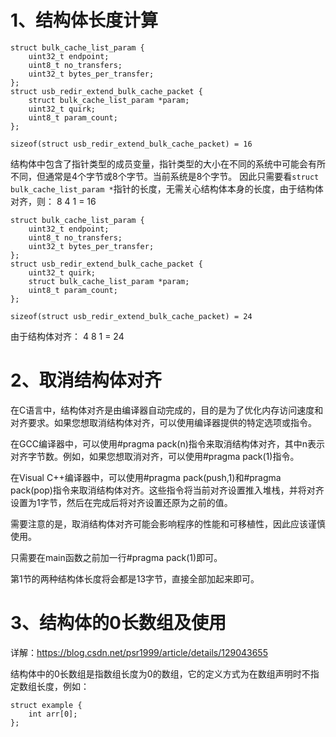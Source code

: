# 1、结构体长度计算
```
struct bulk_cache_list_param {
    uint32_t endpoint;
    uint8_t no_transfers;
    uint32_t bytes_per_transfer;
};
struct usb_redir_extend_bulk_cache_packet {
    struct bulk_cache_list_param *param;
    uint32_t quirk;
    uint8_t param_count;
};

sizeof(struct usb_redir_extend_bulk_cache_packet) = 16
```
结构体中包含了指针类型的成员变量，指针类型的大小在不同的系统中可能会有所不同，但通常是4个字节或8个字节。当前系统是8个字节。
因此只需要看`struct bulk_cache_list_param *`指针的长度，无需关心结构体本身的长度，由于结构体对齐，则：
8
4 1
= 16

```
struct bulk_cache_list_param {
    uint32_t endpoint;
    uint8_t no_transfers;
    uint32_t bytes_per_transfer;
};
struct usb_redir_extend_bulk_cache_packet {
    uint32_t quirk;
    struct bulk_cache_list_param *param;
    uint8_t param_count;
};

sizeof(struct usb_redir_extend_bulk_cache_packet) = 24
```
由于结构体对齐：
4
8
1
= 24

# 2、取消结构体对齐
在C语言中，结构体对齐是由编译器自动完成的，目的是为了优化内存访问速度和对齐要求。如果您想取消结构体对齐，可以使用编译器提供的特定选项或指令。

在GCC编译器中，可以使用#pragma pack(n)指令来取消结构体对齐，其中n表示对齐字节数。例如，如果您想取消对齐，可以使用#pragma pack(1)指令。

在Visual C++编译器中，可以使用#pragma pack(push,1)和#pragma pack(pop)指令来取消结构体对齐。这些指令将当前对齐设置推入堆栈，并将对齐设置为1字节，然后在完成后将对齐设置还原为之前的值。

需要注意的是，取消结构体对齐可能会影响程序的性能和可移植性，因此应该谨慎使用。

只需要在main函数之前加一行#pragma pack(1)即可。

第1节的两种结构体长度将会都是13字节，直接全部加起来即可。

# 3、结构体的0长数组及使用
详解：https://blog.csdn.net/psr1999/article/details/129043655

结构体中的0长数组是指数组长度为0的数组，它的定义方式为在数组声明时不指定数组长度，例如：
```
struct example {
    int arr[0];
};
```

